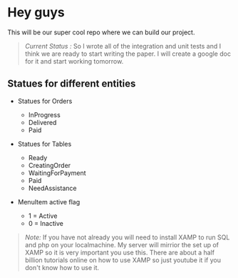 # Hey guys

This will be our super cool repo where we can build our project.

> *Current Status :* So I wrote all of the integration and unit tests and I think we are ready to start writing the paper. I will create a google doc for it and start working tomorrow. 

## Statues for different entities

* Statues for Orders
  * InProgress
  * Delivered
  * Paid

* Statues for Tables
  * Ready
  * CreatingOrder
  * WaitingForPayment
  * Paid
  * NeedAssistance

* MenuItem active flag
  * 1 = Active
  * 0 = Inactive

> *Note:* If you have not already you will need to install XAMP to run SQL and php on your localmachine. My server will mirrior the set up of XAMP so it is very important you use this. There are about a half billion tutorials online on how to use XAMP so just youtube it if you don't know how to use it.

